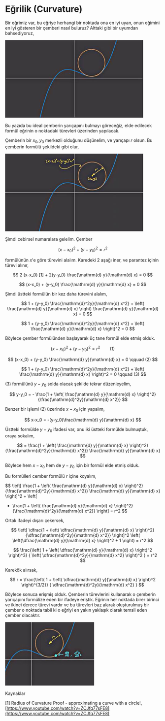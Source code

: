 # Eğrilik (Curvature)

Bir eğrimiz var, bu eğriye herhangi bir noktada ona en iyi uyan, onun eğimini en
iyi gösteren bir çemberi nasıl buluruz? Alttaki gibi bir uyumdan bahsediyoruz,

![](calc_multi_60_01.jpg)

Bu yazıda bu ideal çemberin yarıçapını bulmayı göreceğiz, elde edilecek
formül eğrinin o noktadaki türevleri üzerinden yapılacak.

Çemberin bir $x_0,y_0$ merkezli olduğunu düşünelim, ve yarıçapı $r$ olsun. Bu
çemberin formülü şekildeki gibi olur,

![](calc_multi_60_02.jpg)

Şimdi cebirsel numaralara gelelim. Çember 

$$
(x-x_0)^2 + (y-y_0)^2 = r^2
$$

formülünün $x$'e göre türevini alalım. Karedeki 2 aşağı iner, ve parantez içinin
türevi alınır,

$$
2 (x-x_0) [1] + 2(y-y_0) \frac{\mathrm{d} y}{\mathrm{d} x} = 0
$$

$$
(x-x_0) + (y-y_0) \frac{\mathrm{d} y}{\mathrm{d} x} = 0
$$

Şimdi üstteki formülün bir kez daha türevini alalım,

$$
1 + (y-y_0) \frac{\mathrm{d}^2y}{\mathrm{d} x^2} +
\left(  \frac{\mathrm{d} y}{\mathrm{d} x}  \right) \frac{\mathrm{d} y}{\mathrm{d} x}  = 0
$$

$$
1 + (y-y_0) \frac{\mathrm{d}^2y}{\mathrm{d} x^2} +
\left(  \frac{\mathrm{d} y}{\mathrm{d} x}  \right)^2 = 0
$$

Böylece çember formülünden başlayarak üç tane formül elde etmiş olduk.

$$
(x-x_0)^2 + (y-y_0)^2 = r^2
\qquad (1)
$$

$$
(x-x_0) + (y-y_0) \frac{\mathrm{d} y}{\mathrm{d} x} = 0
\qquad (2)
$$

$$
1 + (y-y_0) \frac{\mathrm{d}^2y}{\mathrm{d} x^2} +
\left( \frac{\mathrm{d} y}{\mathrm{d} x}  \right)^2 = 0
\qquad (3)
$$

(3) formülünü $y-y_0$ solda olacak şekilde tekrar düzenleyelim,

$$
y-y_0 = - \frac{1 + \left( \frac{\mathrm{d} y}{\mathrm{d} x}  \right)^2}{\frac{\mathrm{d}^2y}{\mathrm{d} x^2}}
$$

Benzer bir işlemi (2) üzerinde $x-x_0$ için yapalım,

$$
x-x_0 = -(y-y_0)\frac{\mathrm{d} y}{\mathrm{d} x}
$$

Üstteki formülde $y-y_0$ ifadesi var, onu iki üstteki formülde bulmuştuk,
oraya sokalım,

$$
= \frac{1 + \left( \frac{\mathrm{d} y}{\mathrm{d} x}  \right)^2}{\frac{\mathrm{d}^2y}{\mathrm{d} x^2}}
\frac{\mathrm{d} y}{\mathrm{d} x}
$$

Böylece hem $x-x_0$ hem de $y-y_0$ için bir formül elde etmiş olduk.

Bu formülleri cember formülü $r$ içine koyalım,

$$
\left[
    \frac{1 + \left( \frac{\mathrm{d} y}{\mathrm{d} x}  \right)^2}
         {\frac{\mathrm{d}^2y}{\mathrm{d} x^2}} \frac{\mathrm{d} y}{\mathrm{d} x}
\right]^2
+
\left[
  - \frac{1 + \left( \frac{\mathrm{d} y}{\mathrm{d} x}  \right)^2}
         {\frac{\mathrm{d}^2y}{\mathrm{d} x^2}}
\right] = r^2
$$

Ortak ifadeyi dışarı çekersek, 

$$
\left[
    \dfrac{1 + \left( \dfrac{\mathrm{d} y}{\mathrm{d} x}  \right)^2}
         {\dfrac{\mathrm{d}^2y}{\mathrm{d} x^2}}
\right]^2
\left(  \left(\dfrac{\mathrm{d} y}{\mathrm{d} x}  \right)^2 + 1 \right) = r^2
$$

$$
\frac{\left( 1 +  \left( \dfrac{\mathrm{d} y}{\mathrm{d} x} \right)^2  \right)^3}
     { \left( \dfrac{\mathrm{d}^2y}{\mathrm{d} x^2}   \right)^2  }
     = r^2
$$

Karekök alırsak,

$$
r =
\frac{\left( 1 +  \left( \dfrac{\mathrm{d} y}{\mathrm{d} x} \right)^2  \right)^{3/2}}
     { \dfrac{\mathrm{d}^2y}{\mathrm{d} x^2}   }
$$


Böylece sonuca erişmiş olduk. Çemberin türevlerini kullanarak o çemberin
yarıçapını formülize eden bir ifadeye eriştik. Eğrinin her noktada birer birinci
ve ikinci derece türevi vardır ve bu türevleri baz alarak oluşturulmuş bir
çember o noktada tabii ki o eğriyi en yakın yaklaşık olarak temsil eden
çember olacaktır. 

![](calc_multi_60_03.jpg)

Kaynaklar

[1] Radius of Curvature Proof - approximating a curve with a circle!,
    [https://www.youtube.com/watch?v=ZCJfq77sFE8](https://www.youtube.com/watch?v=ZCJfq77sFE8)


